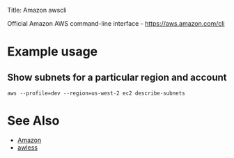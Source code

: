 Title: Amazon awscli

Official Amazon AWS command-line interface - <https://aws.amazon.com/cli>

# Example usage

## Show subnets for a particular region and account

```
aws --profile=dev --region=us-west-2 ec2 describe-subnets
```

# See Also

- [Amazon](amazon)
- [awless](awless)
